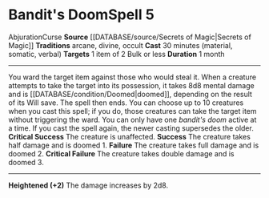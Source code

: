 ﻿---
actions: null
area: null
bloodline: null
component:
- Material
- Somatic
- Verbal
cost: null
deity: null
domain: null
duration: 1 month
element: null
heighten: '+2'
heighten_level: 5, 7, 9
id: '866'
lesson: null
level: '5'
mystery: null
name: Bandit's Doom
patron_theme: null
range: null
rarity: Common
requirement: null
rus_type_level: null
saving_throw: null
school: Abjuration
source: '[[DATABASE/source/Secrets of Magic|Secrets of Magic]]'
target: 1 item of 2 Bulk or less
tradition:
- Arcane
- Divine
- Occult
trait:
- '[[DATABASE/trait/Abjuration|Abjuration]]'
- '[[DATABASE/trait/Curse|Curse]]'
trigger: null
type: Spell

---
# Bandit's Doom<span class="item-type">Spell 5</span>

<span class="item-trait">Abjuration</span><span class="item-trait">Curse</span>
**Source** [[DATABASE/source/Secrets of Magic|Secrets of Magic]] 
**Traditions** arcane, divine, occult
**Cast** 30 minutes (material, somatic, verbal)
**Targets** 1 item of 2 Bulk or less
**Duration** 1 month

---
You ward the target item against those who would steal it. When a creature attempts to take the target into its possession, it takes 8d8 mental damage and is [[DATABASE/condition/Doomed|doomed]], depending on the result of its Will save. The spell then ends. You can choose up to 10 creatures when you cast this spell; if you do, those creatures can take the target item without triggering the ward. You can only have one _bandit's doom_ active at a time. If you cast the spell again, the newer casting supersedes the older.
**Critical Success** The creature is unaffected.
**Success** The creature takes half damage and is doomed 1.
**Failure** The creature takes full damage and is doomed 2.
**Critical Failure** The creature takes double damage and is doomed 3.

---
**Heightened (+2)** The damage increases by 2d8.